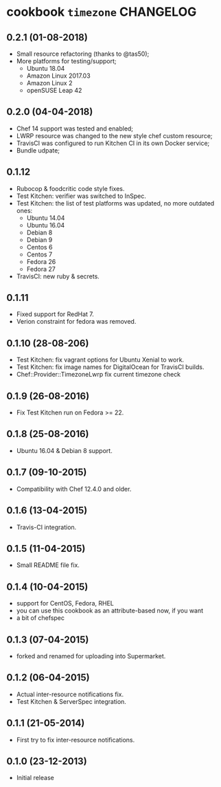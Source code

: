 # cookbook `timezone` CHANGELOG

## 0.2.1 (01-08-2018)

* Small resource refactoring (thanks to @tas50);
* More platforms for testing/support;
  * Ubuntu 18.04
  * Amazon Linux 2017.03
  * Amazon Linux 2
  * openSUSE Leap 42

## 0.2.0 (04-04-2018)

* Chef 14 support was tested and enabled;
* LWRP resource was changed to the new style chef custom resource;
* TravisCI was configured to run Kitchen CI in its own Docker service;
* Bundle udpate;

## 0.1.12

* Rubocop & foodcritic code style fixes.
* Test Kitchen: verifier was switched to InSpec.
* Test Kitchen: the list of test platforms was updated, no more outdated ones:
  * Ubuntu 14.04
  * Ubuntu 16.04
  * Debian 8
  * Debian 9
  * Centos 6
  * Centos 7
  * Fedora 26
  * Fedora 27
* TravisCI: new ruby & secrets.

## 0.1.11

* Fixed support for RedHat 7.
* Verion constraint for fedora was removed.

## 0.1.10 (28-08-206)

* Test Kitchen: fix vagrant options for Ubuntu Xenial to work.
* Test Kitchen: fix image names for DigitalOcean for TravisCI builds.
* Chef::Provider::TimezoneLwrp fix current timezone check


## 0.1.9 (26-08-2016)

* Fix Test Kitchen run on Fedora >= 22.

## 0.1.8 (25-08-2016)

* Ubuntu 16.04 & Debian 8 support.

## 0.1.7 (09-10-2015)

* Compatibility with Chef 12.4.0 and older.

## 0.1.6 (13-04-2015)

* Travis-CI integration.

## 0.1.5 (11-04-2015)

* Small README file fix.

## 0.1.4 (10-04-2015)

* support for CentOS, Fedora, RHEL
* you can use this cookbook as an attribute-based now, if you want
* a bit of chefspec

## 0.1.3 (07-04-2015)

* forked and renamed for uploading into Supermarket.

## 0.1.2 (06-04-2015)

* Actual inter-resource notifications fix.
* Test Kitchen & ServerSpec integration.

## 0.1.1 (21-05-2014)

* First try to fix inter-resource notifications.

## 0.1.0 (23-12-2013)

* Initial release
